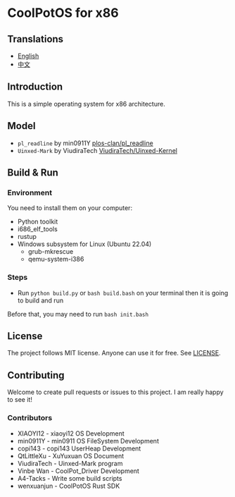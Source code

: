 # CoolPotOS for x86

## Translations

- [English](README.md)
- [中文](README-zh-CN.md)

## Introduction

This is a simple operating system for x86 architecture.

## Model

* `pl_readline` by min0911Y [plos-clan/pl_readline](https://github.com/plos-clan/pl_readline)
* `Uinxed-Mark` by ViudiraTech [ViudiraTech/Uinxed-Kernel](https://github.com/ViudiraTech/Uinxed-Kernel)

## Build & Run

### Environment

You need to install them on your computer:

- Python toolkit
- i686_elf_tools
- rustup
- Windows subsystem for Linux (Ubuntu 22.04)
    - grub-mkrescue
    - qemu-system-i386

### Steps

- Run `python build.py` or `bash build.bash` on your terminal then it is going to build and run

Before that, you may need to run `bash init.bash`

## License

The project follows MIT license. Anyone can use it for free. See [LICENSE](LICENSE).

## Contributing

Welcome to create pull requests or issues to this project. I am really happy to see it!

### Contributors

* XIAOYI12 - xiaoyi12 OS Development
* min0911Y - min0911 OS FileSystem Development
* copi143 - copi143 UserHeap Development
* QtLittleXu - XuYuxuan OS Document
* ViudiraTech - Uinxed-Mark program
* Vinbe Wan - CoolPot_Driver Development
* A4-Tacks - Write some build scripts
* wenxuanjun - CoolPotOS Rust SDK
